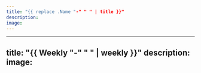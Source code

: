 ```yaml
---
title: "{{ replace .Name "-" " " | title }}"
description: 
image: 
---
```


---
title: "{{ Weekly "-" " " | weekly }}"
description: 
image: 
---